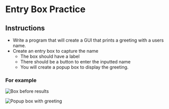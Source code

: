 # Entry Box Practice 

## Instructions 
- Write a program that will create a GUI that prints a greeting with a users name. 
- Create an entry box to capture the name
  - The box should have a label
  - There should be a button to enter the inputted name
  - You will create a popup box to display the greeting.

### For example

![Box before results](https://github.com/andreaej/Entry-Box-Practice/blob/master/Screen%20Shot%202019-11-18%20at%209.34.08%20AM.png)

![Popup box with greeting](https://github.com/andreaej/Entry-Box-Practice/blob/master/Screen%20Shot%202019-11-18%20at%209.34.24%20AM.png)



